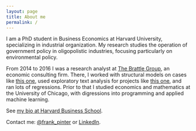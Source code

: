 ```yaml
---
layout: page
title: About me
permalink: /
---
```


I am a PhD student in Business Economics at Harvard University, specializing in industrial organization. My research studies the operation of government policy in oligopolistic industries, focusing particularly on environmental policy.

From 2014 to 2016 I was a research analyst at [The Brattle Group](http://www.brattle.com), an economic consulting firm. There, I worked with structural models on cases like [this one](http://www.brattle.com/news-and-knowledge/news/daubert-motion-granted-based-on-testimony-of-brattle-principal-daniel-mcfadden), used exploratory text analysis for projects like [this one](https://doi.org/10.1515/ev-2016-0007), and ran lots of regressions. Prior to that I studied economics and mathematics at the University of Chicago, with digressions into programming and applied machine learning.

See [my bio at Harvard Business School](http://www.hbs.edu/faculty/Pages/profile.aspx?facId=889123).

Contact me: [@frank_pinter](https://twitter.com/frank_pinter) or [LinkedIn](https://www.linkedin.com/in/frank-pinter-816a6956).
